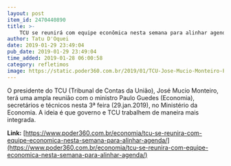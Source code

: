 ```yaml
---
layout: post
item_id: 2470440890
title: >-
    TCU se reunirá com equipe econômica nesta semana para alinhar agenda
author: Tatu D'Oquei
date: 2019-01-29 23:49:04
pub_date: 2019-01-29 23:49:04
time_added: 2019-01-28 06:00:58
category: refletimos
image: https://static.poder360.com.br/2019/01/TCU-Jose-Mucio-Monteiro-Poder360-CafeDaManha-320-1-1200x630.jpg
---
```


O presidente do TCU (Tribunal de Contas da União), José Mucio Monteiro, terá uma ampla reunião com o ministro Paulo Guedes (Economia), secretários e técnicos nesta 3ª feira (29.jan.2019), no Ministério da Economia. A ideia é que governo e TCU trabalhem de maneira mais integrada.

**Link:** [https://www.poder360.com.br/economia/tcu-se-reunira-com-equipe-economica-nesta-semana-para-alinhar-agenda/](https://www.poder360.com.br/economia/tcu-se-reunira-com-equipe-economica-nesta-semana-para-alinhar-agenda/)

